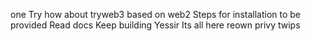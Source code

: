 one Try 
how about 
tryweb3
based on web2 
Steps for installation to be provided
Read docs
Keep building
Yessir
Its all here
reown
privy
twips 
